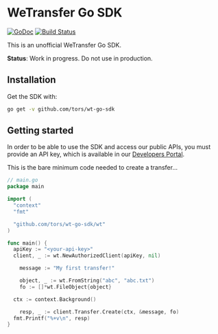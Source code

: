 # WeTransfer Go SDK
[![GoDoc](https://godoc.org/github.com/tors/wt-go-sdk/wt?status.svg)](https://godoc.org/github.com/tors/wt-go-sdk/wt) [![Build Status](https://travis-ci.org/tors/wt-go-sdk.svg?branch=master)](https://travis-ci.org/tors/wt-go-sdk)

This is an unofficial WeTransfer Go SDK.

**Status**: Work in progress. Do not use in production.

## Installation

Get the SDK with:

```bash
go get -v github.com/tors/wt-go-sdk
```

## Getting started

In order to be able to use the SDK and access our public APIs, you must provide
an API key, which is available in our [Developers
Portal](https://developers.wetransfer.com/).

This is the bare minimum code needed to create a transfer...

```go
// main.go
package main

import (
  "context"
  "fmt"

  "github.com/tors/wt-go-sdk/wt"
)

func main() {
  apiKey := "<your-api-key>"
  client, _ := wt.NewAuthorizedClient(apiKey, nil)

	message := "My first transfer!"

	object, _ := wt.FromString("abc", "abc.txt")
	fo := []*wt.FileObject{object}

  ctx := context.Background()

	resp, _ := client.Transfer.Create(ctx, &message, fo)
  fmt.Printf("%+v\n", resp)
}
```
